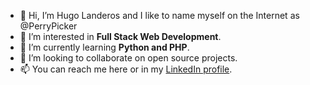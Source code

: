- 👋 Hi, I’m Hugo Landeros and I like to name myself on the Internet as @PerryPicker
- 👀 I’m interested in **Full Stack Web Development**.
- 🌱 I’m currently learning **Python and PHP**.
- 💞️ I’m looking to collaborate on open source projects.
- 📫 You can reach me here or in my [LinkedIn profile](https://www.linkedin.com/in/hugo-landeros/).

<!---
PerryPicker/PerryPicker is a ✨ special ✨ repository because its `README.md` (this file) appears on your GitHub profile.
You can click the Preview link to take a look at your changes.
--->
